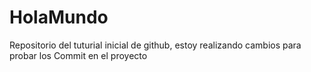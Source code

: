 # HolaMundo
Repositorio del tuturial inicial de github, estoy realizando cambios para probar los Commit en el proyecto
